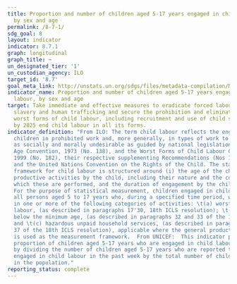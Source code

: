 ```yaml
---
title: Proportion and number of children aged 5-17 years engaged in child labour,
  by sex and age
permalink: /8-7-1/
sdg_goal: 8
layout: indicator
indicator: 8.7.1
graph: longitudinal
graph_title: ~
un_designated_tier: '1'
un_custodian_agency: ILO
target_id: '8.7'
goal_meta_link: http://unstats.un.org/sdgs/files/metadata-compilation/Metadata-Goal-8.pdf
indicator_name: Proportion and number of children aged 5-17 years engaged in child
  labour, by sex and age
target: Take immediate and effective measures to eradicate forced labour, end modern
  slavery and human trafficking and secure the prohibition and elimination of the
  worst forms of child labour, including recruitment and use of child soldiers, and
  by 2025 end child labour in all its forms.
indicator_definition: "From ILO: The term child labour reflects the engagement of
  children in prohibited work and, more generally, in types of work to be eliminated
  as socially and morally undesirable as guided by national legislation, the ILO Minimum
  Age Convention, 1973 (No. 138), and the Worst Forms of Child Labour Convention,
  1999 (No. 182), their respective supplementing Recommendations (Nos 146 and 190),
  and the United Nations Convention on the Rights of the Child. The statistical measurement
  framework for child labour is structured around (i) the age of the child; (ii) the
  productive activities by the child, including their nature and the conditions under
  which these are performed, and the duration of engagement by the child in such activities.
  For the purpose of statistical measurement, children engaged in child labour include
  all persons aged 5 to 17 years who, during a specified time period, were engaged
  in one or more of the following categories of activities: \t(a) worst forms of child
  labour, (as described in paragraphs 17'30, 18th ICLS resolution); \t(b) employment
  below the minimum age, (as described in paragraphs 32 and 33 of the 18th ICLS resolution);
  and \t(c) hazardous unpaid household services, (as described in paragraphs 36 and
  37 of the 18th ICLS resolution), applicable where the general production boundary
  is used as the measurement framework.  From UNICEF:  This indicator provides the
  proportion of children aged 5-17 years who are engaged in child labour. It is calculated
  by dividing the number of children aged 5-17 years who are reported to have been
  engaged in child labour in the past week by the total number of children aged 5-17
  in the population."
reporting_status: complete
---
```

